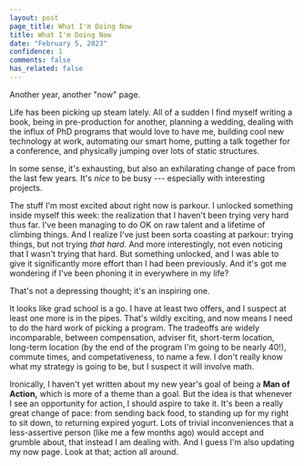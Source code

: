 ```yaml
---
layout: post
page_title: What I'm Doing Now
title: What I'm Doing Now
date: "February 5, 2023"
confidence: 1
comments: false
has_related: false
---
```


Another year, another "now" page.

Life has been picking up steam lately. All of a sudden I find myself writing a
book, being in pre-production for another, planning a wedding, dealing with the
influx of PhD programs that would love to have me, building cool new technology
at work, automating our smart home, putting a talk together for a conference,
and physically jumping over lots of static structures.

In some sense, it's exhausting, but also an exhilarating change of pace from the
last few years. It's *nice* to be busy --- especially with interesting projects.

The stuff I'm most excited about right now is parkour. I unlocked something
inside myself this week: the realization that I haven't been trying very hard
thus far. I've been managing to do OK on raw talent and a lifetime of climbing
things. And I realize I've just been sorta coasting at parkour: trying things,
but not trying *that hard.* And more interestingly, not even noticing that I
wasn't trying that hard. But something unlocked, and I was able to give it
significantly more effort than I had been previously. And it's got me wondering
if I've been phoning it in everywhere in my life?

That's not a depressing thought; it's an inspiring one.

It looks like grad school is a go. I have at least two offers, and I suspect
at least one more is in the pipes. That's wildly exciting, and now means I need
to do the hard work of picking a program. The tradeoffs are widely incomparable,
between compensation, adviser fit, short-term location, long-term location (by
the end of the program I'm going to be nearly 40!), commute times, and
competativeness, to name a few. I don't really know what my strategy is going to
be, but I suspect it will involve math.

Ironically, I haven't yet written about my new year's goal of being a **Man of
Action,** which is more of a theme than a goal. But the idea is that whenever I
see an opportunity for action, I should aspire to take it. It's been a really
great change of pace: from sending back food, to standing up for my right to sit
down, to returning expired yogurt. Lots of trivial inconveniences that a
less-assertive person (like me a few months ago) would accept and grumble about,
that instead I am dealing with. And I guess I'm also updating my now page. Look
at that; action all around.

